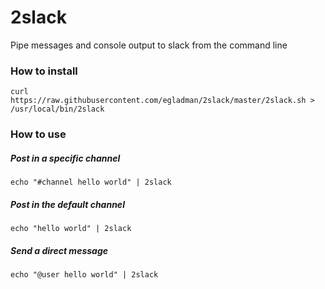 # 2slack
Pipe messages and console output to slack from the command line


### How to install
```
curl https://raw.githubusercontent.com/egladman/2slack/master/2slack.sh > /usr/local/bin/2slack
```

### How to use

##### Post in a specific channel
```
echo "#channel hello world" | 2slack
```

##### Post in the default channel
```
echo "hello world" | 2slack
```

##### Send a direct message
```
echo "@user hello world" | 2slack
```

